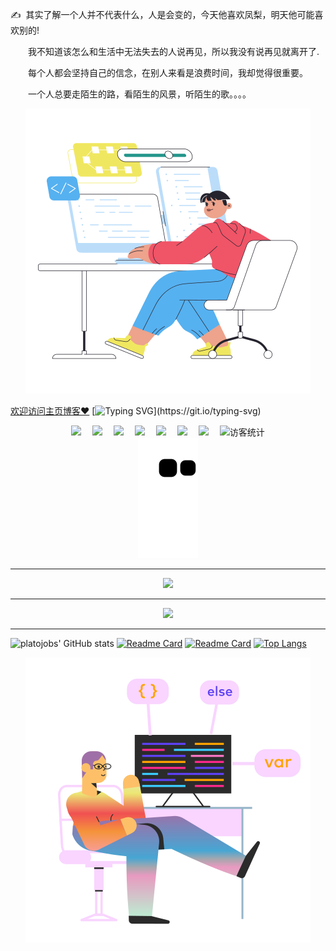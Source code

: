 
 <p>✍️&nbsp;&nbsp;其实了解一个人并不代表什么，人是会变的，今天他喜欢凤梨，明天他可能喜欢别的!</p> 
<p>&emsp;&emsp;我不知道该怎么和生活中无法失去的人说再见，所以我没有说再见就离开了.</p>
<p>&emsp;&emsp;每个人都会坚持自己的信念，在别人来看是浪费时间，我却觉得很重要。</p>
<p>&emsp;&emsp;一个人总要走陌生的路，看陌生的风景，听陌生的歌。。。。</p>

<div align="center">
    <img src="https://github.com/platojobs/platojobs/blob/main/assets/tu.png" />
</div>

[欢迎访问主页博客❤️](https://github.com/platojobs/SFLOG)
[![Typing SVG](https://readme-typing-svg.herokuapp.com?font=Dancing+Script&size=35&color=050001&lines=Actions+speak+louder+than+words.)](https://git.io/typing-svg)

<!-- 个人资料徽标 -->
<div align="center">
  <a href="https://platojobs.cn/"><img src="https://img.shields.io/badge/website-%E4%B8%AA%E4%BA%BA%E7%BD%91%E7%AB%99-blue"></a>&emsp;
  <a href="https://twitter.com/PaltoJobs/"><img src="https://img.shields.io/badge/twitter-%E6%8E%A8%E7%89%B9-blue"></a>&emsp;
  <a href="https://twitter.com/PaltoJobs/"><img src="https://img.shields.io/badge/facebook-%E8%84%B8%E4%B9%A6-003472"></a>&emsp;
  <a href="https://twitter.com/PaltoJobs/"><img src="https://img.shields.io/badge/youtube-%E6%B2%B9%E7%AE%A1-c32136"></a>&emsp;
  <a href="https://twitter.com/PaltoJobs/"><img src="https://img.shields.io/badge/CSDN-%E5%8D%9A%E5%AE%A2-c32136"></a>&emsp;
  <a href="https://twitter.com/PaltoJobs/"><img src="https://img.shields.io/badge/bilibili-B%E7%AB%99-ff69b4"></a>&emsp;
  <a href="https://twitter.com/PaltoJobs/"><img src="https://img.shields.io/badge/zhihu-%E7%9F%A5%E4%B9%8E-blue"></a>&emsp;
<!-- 访客数统计徽标 -->
  <img src="https://visitor-badge.glitch.me/badge?page_id=platojobs" alt="访客统计" /></div>
  
<div align="center"><img src="https://raw.githubusercontent.com/platojobs/platojobs/main/assets/github-contribution-grid-snake.svg" >
</div>

-----

<div align="center">
    <img src="https://selftaught.blog/wp-content/uploads/2020/04/computer-2982270_1920.jpg" />
</div>


-----

<div align="center">
    <img  src="https://github-readme-streak-stats.herokuapp.com/?user=platojobs" />
</div>

----

![platojobs' GitHub stats](https://github-readme-stats.vercel.app/api?username=platojobs&show_icons=true&theme=blueberry&hide=contribs,prs)
[![Readme Card](https://github-readme-stats.vercel.app/api/pin/?username=platojobs&repo=agenda&theme=dark)](https://github.com/anuraghazra/github-readme-stats)
[![Readme Card](https://github-readme-stats.vercel.app/api/pin/?username=platojobs&repo=SFLOG&theme=dark)](https://github.com/anuraghazra/github-readme-stats)
[![Top Langs](https://github-readme-stats.vercel.app/api/top-langs/?username=platojobs&layout=compact)](https://github.com/anuraghazra/github-readme-stats)

<div align="center">
    <img src="https://github.com/platojobs/platojobs/blob/main/assets/tu2.png" />
</div>
